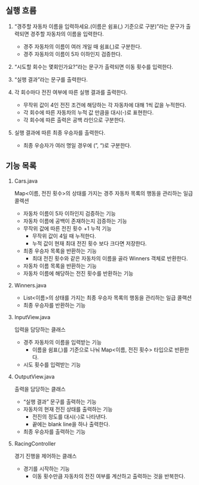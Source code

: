 ## 실행 흐름

1. “경주할 자동차 이름을 입력하세요.(이름은 쉼표(,) 기준으로 구분)”라는 문구가 출력되면 경주할 자동차의 이름을 입력한다.
    - 경주 자동차의 이름이 여러 개일 때 쉼표(,)로 구분한다.
    - 경주 자동차의 이름이 5자 이하인지 검증한다.


2. “시도할 회수는 몇회인가요?”라는 문구가 출력되면 이동 횟수를 입력한다.


3. “실행 결과”라는 문구를 출력한다.


4. 각 회수마다 전진 여부에 따른 실행 결과를 출력한다.
    - 무작위 값이 4인 전진 조건에 해당하는 각 자동차에 대해 1씩 값을 누적한다.
    - 각 회수에 따른 자동차의 누적 값 만큼을 대시(-)로 표현한다.
    - 각 회수에 따른 출력은 공백 라인으로 구분한다.


5. 실행 결과에 따른 최종 우승자를 출력한다.
    - 최종 우승자가 여러 명일 경우에 (”, “)로 구분한다.

## 기능 목록

1. Cars.java

   Map<이름, 전진 횟수>의 상태를 가지는 경주 자동차 목록의 행동을 관리하는 일급 콜렉션

    - 자동차 이름이 5자 이하인지 검증하는 기능
    - 자동차 이름에 공백이 존재하는지 검증하는 기능
    - 무작위 값에 따른 전진 횟수 +1 누적 기능
        - 무작위 값이 4일 때 누적한다.
        - 누적 값이 현재 최대 전진 횟수 보다 크다면 저장한다.
    - 최종 우승자 목록을 반환하는 기능
        - 최대 전진 횟수와 같은 자동차의 이름을 골라 Winners 객체로 반환한다.
   - 자동차 이름 목록을 반환하는 기능
   - 자동차 이름에 해당하는 전진 횟수를 반환하는 기능


2. Winners.java
    - List<이름>의 상태를 가지는 최종 우승자 목록의 행동을 관리하는 일급 콜랙션
    - 최종 우승자를 반환하는 기능


3. InputView.java

   입력을 담당하는 클래스

    - 경주 자동차의 이름을 입력받는 기능
        - 이름을 쉼표(,)를 기준으로 나눠 Map<이름, 전진 횟수> 타입으로 반환한다.
    - 시도 횟수를 입력받는 기능


4. OutputView.java

   출력을 담당하는 클래스

    - “실행 결과” 문구를 출력하는 기능
    - 자동차의 현재 전진 상태를 출력하는 기능
        - 전진의 정도를 대시(-)로 나타낸다.
        - 끝에는 blank line을 하나 출력한다.
    - 최종 우승자를 출력하는 기능


5. RacingController

   경기 진행을 제어하는 클래스

    - 경기를 시작하는 기능
        - 이동 횟수만큼 자동차의 전진 여부를 계산하고 출력하는 것을 반복한다.